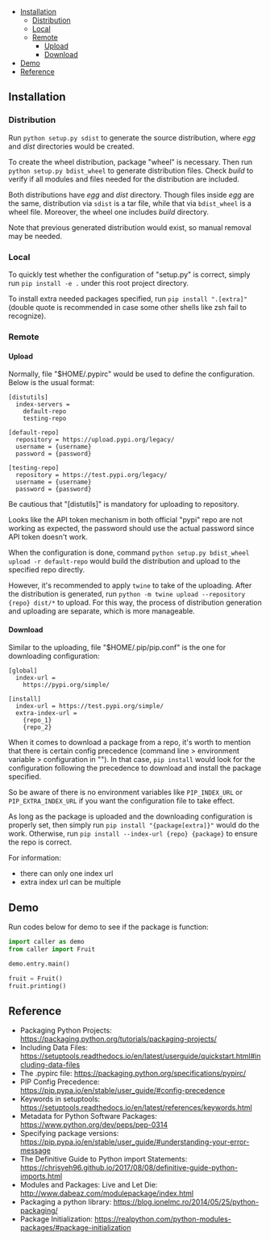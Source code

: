 
- [Installation](#installation)
  - [Distribution](#distribution)
  - [Local](#local)
  - [Remote](#remote)
    - [Upload](#upload)
    - [Download](#download)
- [Demo](#demo)
- [Reference](#reference)

## Installation

### Distribution

Run `python setup.py sdist` to generate the source distribution, where _egg_ and _dist_ directories would be created.

To create the wheel distribution, package "wheel" is necessary. Then run `python setup.py bdist_wheel` to generate
distribution files. Check _build_ to verify if all modules and files needed for the distribution are included.

Both distributions have _egg_ and _dist_ directory. Though files inside _egg_ are the same, distribution via `sdist` is
a tar file, while that via `bdist_wheel` is a wheel file. Moreover, the wheel one includes _build_ directory.

Note that previous generated distribution would exist, so manual removal may be needed.

### Local

To quickly test whether the configuration of "setup.py" is correct, simply run `pip install -e .` under this root
project directory.

To install extra needed packages specified, run `pip install ".[extra]"` (double quote is recommended in case some
other shells like zsh fail to recognize).

### Remote

#### Upload

Normally, file "$HOME/.pypirc" would be used to define the configuration. Below is the
usual format:

```
[distutils]
  index-servers =
    default-repo
    testing-repo

[default-repo]
  repository = https://upload.pypi.org/legacy/
  username = {username}
  password = {password}

[testing-repo]
  repository = https://test.pypi.org/legacy/
  username = {username}
  password = {password}
```

Be cautious that "[distutils]" is mandatory for uploading to repository.

Looks like the API token mechanism in both official "pypi" repo are not working as expected,
the password should use the actual password since API token doesn't work.


When the configuration is done, command `python setup.py bdist_wheel upload -r default-repo`
would build the distribution and upload to the specified repo directly.

However, it's recommended to apply `twine` to take of the uploading. After the distribution
is generated, run `python -m twine upload --repository {repo} dist/*` to upload. For this
way, the process of distribution generation and uploading are separate, which is more manageable.

#### Download

Similar to the uploading, file "$HOME/.pip/pip.conf" is the one for downloading configuration:

```
[global]
  index-url =
    https://pypi.org/simple/

[install]
  index-url = https://test.pypi.org/simple/
  extra-index-url =
    {repo_1}
    {repo_2}
```

When it comes to download a package from a repo, it's worth to mention that there is certain
config precedence (command line > environment variable > configuration in ""). In that
case, `pip install` would look for the configuration following the precedence to download and install
the package specified.

So be aware of there is no environment variables like `PIP_INDEX_URL` or `PIP_EXTRA_INDEX_URL` if you
want the configuration file to take effect.

As long as the package is uploaded and the downloading configuration is properly set, then simply run
`pip install "{package[extra]}"` would do the work. Otherwise, run `pip install --index-url {repo} {package}` to
ensure the repo is correct.

For information:
- there can only one index url
- extra index url can be multiple



## Demo

Run codes below for demo to see if the package is function:

```py
import caller as demo
from caller import Fruit

demo.entry.main()

fruit = Fruit()
fruit.printing()
```


## Reference

- Packaging Python Projects: https://packaging.python.org/tutorials/packaging-projects/
- Including Data Files: https://setuptools.readthedocs.io/en/latest/userguide/quickstart.html#including-data-files
- The .pypirc file: https://packaging.python.org/specifications/pypirc/
- PIP Config Precedence: https://pip.pypa.io/en/stable/user_guide/#config-precedence
- Keywords in setuptools: https://setuptools.readthedocs.io/en/latest/references/keywords.html
- Metadata for Python Software Packages: https://www.python.org/dev/peps/pep-0314
- Specifying package versions: https://pip.pypa.io/en/stable/user_guide/#understanding-your-error-message
- The Definitive Guide to Python import Statements: https://chrisyeh96.github.io/2017/08/08/definitive-guide-python-imports.html
- Modules and Packages: Live and Let Die: http://www.dabeaz.com/modulepackage/index.html
- Packaging a python library: https://blog.ionelmc.ro/2014/05/25/python-packaging/
- Package Initialization: https://realpython.com/python-modules-packages/#package-initialization
